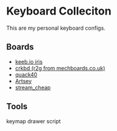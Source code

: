 # Keyboard Colleciton

This are my personal keyboard configs.

## Boards

* [keeb.io iris](iris)
* [crkbd (r2g from mechboards.co.uk)](crkbd)
* [quack40](quack40)
* [Artsey](artsey)
* [stream_cheap](stream_cheap)

## Tools

keymap drawer script